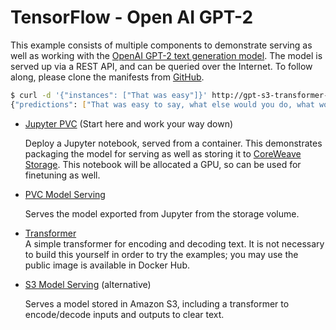 # TensorFlow - Open AI GPT-2

This example consists of multiple components to demonstrate serving as well as working with the [OpenAI GPT-2 text generation model](https://github.com/openai/gpt-2). The model is served up via a REST API, and can be queried over the Internet. To follow along, please clone the manifests from [GitHub](https://github.com/coreweave/kubernetes-cloud/tree/master/online-inference/gpt-2).

```bash
$ curl -d '{"instances": ["That was easy"]}' http://gpt-s3-transformer-default.tenant-test.knative.chi.coreweave.com/v1/models/gpt-s3:predict
{"predictions": ["That was easy to say, what else would you do, what would you do, would you say to your daughter and say to her, 'Where is the work you're doing, where is the work you're working on, and how are you doing it?' and she was like, 'I'm not going to be here, I can't do it!' and she became, you know, frustrated. And I think there's a different type of anxiety. There's this self-pity that comes in, and that's also why they call their child a 'brilliant' child.\n\nShe was always saying that when she was a little girl, there was something really important to do. But she really doesn't go. She knows that whatever she does, when she's ready, she's going to go into any school or program and that she's going to do. And she really needs to do that, because it's just so much more exciting to her now.\n\nIt made her less able to put her mind at the 'solution' to her child's difficulties \u2013 even as she had more opportunities than I or anyone could ever do, and at a time when we were trying a lot of things to find the balance in the world. And I"]}
```

*   [Jupyter PVC](../../../docs/compass/examples/gpt-2/jupyter-pvc.md) (Start here and work your way down)

    Deploy a Jupyter notebook, served from a container. This demonstrates packaging the model for serving as well as storing it to [CoreWeave Storage](../../../docs/storage/storage/#shared-filesystem). This notebook will be allocated a GPU, so can be used for finetuning as well.
*   [PVC Model Serving](../../../docs/compass/examples/gpt-2/service-pvc.md)

    Serves the model exported from Jupyter from the storage volume.
* [Transformer](transformer.md)\
  A simple transformer for encoding and decoding text. It is not necessary to build this yourself in order to try the examples; you may use the public image is available in Docker Hub.
*   [S3 Model Serving](../../../docs/compass/examples/gpt-2/service-s3.md) (alternative)

    Serves a model stored in Amazon S3, including a transformer to encode/decode inputs and outputs to clear text.
